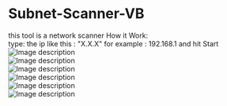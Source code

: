 # Subnet-Scanner-VB
this tool is a network scanner 
How it Work: <br>
type: the ip like this : "X.X.X" for example : 192.168.1 and hit Start
![Image description](https://i.imgur.com/eIhA3Dq.png)<br>
![Image description](https://i.imgur.com/B9xlvqj.png)<br>
![Image description](https://i.imgur.com/NxewJxl.png)<br>
![Image description](https://i.imgur.com/GnCkNEt.png)<br>
![Image description](https://i.imgur.com/LwUJd2t.png)<br>
![Image description](https://i.imgur.com/IXGZz5N.png)<br>
